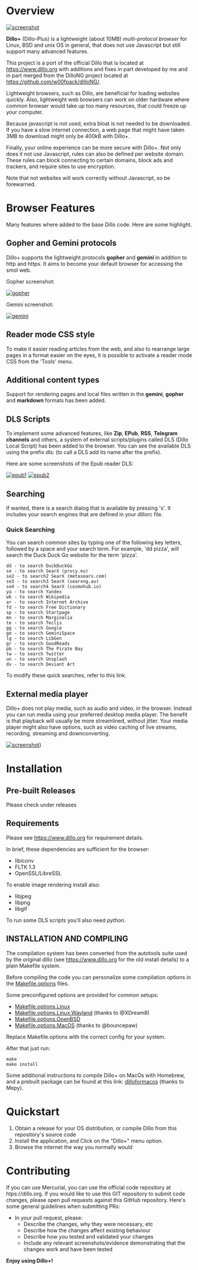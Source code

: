 # Overview
[![screenshot](screenshots/main.png)](screenshots/main.png)

**Dillo+** (Dillo-Plus) is a lightweight (about 10MB) *multi-protocol browser* for Linux, BSD and unix OS in general, that does not use Javascript but still support many advanced features.

This project is a port of the official Dillo that is located at https://www.dillo.org with additions and fixes in part developed by me and in part merged from the DilloNG project located at https://github.com/w00fpack/dilloNG/.

Lightweight browsers, such as Dillo, are beneficial for loading websites quickly.  Also, lightweight web browsers can work on older hardware where common browser would take up too many resources, that could freeze up your computer.

Because javascript is not used, extra bloat is not needed to be downloaded.  If you have a slow internet connection, a web page that might have taken 3MB to download might only be 400kB with Dillo+.

Finally, your online experience can be more secure with Dillo+. Not only does it not use Javascript, rules can also be defined per website domain. These rules can block connecting to certain domains, block ads and trackers, and require sites to use encryption.

Note that not websites will work correctly without Javascript, so be forewarned.

# Browser Features

Many features where added to the base Dillo code. Here are some highlight.

## Gopher and Gemini protocols

Dillo+ supports the lightweight protocols **gopher** and **gemini** in addition to http and https. It aims to become your default browser for accessing the smol web.

Gopher screenshot:

[![gopher](screenshots/gopher.png)](screenshots/gopher.png)

Gemini screenshot:

[![gemini](screenshots/gemini.png)](screenshots/gemini.png)

## Reader mode CSS style

To make it easier reading articles from the web, and also to rearrange large pages in a format easier on the eyes, it is possible to activate a reader mode CSS from the 'Tools' menu.

## Additional content types

Support for rendering pages and local files written in the **gemini**, **gopher** and **markdown** formats has been added.

## DLS Scripts

To implement some advanced features, like **Zip**, **EPub**, **RSS**, **Telegram channels** and others, a system of external scripts/plugins called DLS (Dillo Local Script) has been added to the browser. You can see the available DLS using the prefix dls: (to call a DLS add its name after the prefix).

Here are some screenshots of the Epub reader DLS:

[![epub1](screenshots/epub1.png)](screenshots/epub1.png)
[![epub2](screenshots/epub2.png)](screenshots/epub2.png)

## Searching

If wanted, there is a search dialog that is available by pressing 's'. It includes your search engines that are defined in your dillorc file. 

### Quick Searching

You can search common sites by typing one of the following key letters, followed by a space and your search term.
For example, 'dd pizza', will search the Duck Duck Go website for the term 'pizza'.

```
dd - to search DuckDuckGo
se - to search SearX (prvcy.eu)
se2 - to search2 SearX (metasearx.com)
se3 - to search3 SearX (searxng.au)
se4 - to search4 SearX (cosmohub.io)
ya - to search Yandex
wk - to search Wikipedia
ar - to search Internet Archive
fd - to search Free Dictionary
sp - to search Startpage
mn - to search Marginalia
te - to search Teclis
gg - to search Google
ge - to search GeminiSpace
lg - to search LibGen
gr - to search GoodReads
pb - to search The Pirate Bay
tw - to search Twitter
un - to search Unsplash
dv - to search Deviant Art
```

To modify these quick searches, refer to this link.

## External media player

Dillo+ does not play media, such as audio and video, in the browser.  Instead you can run media using your preferred desktop media player.  The benefit is that playback will  usually be more streamlined, without jitter.  Your media player might also have options, such as video caching of live streams, recording, streaming and downconverting.

[![screenshot](screenshots/media_playing.png)](screenshots/media_playing.png))

# Installation

## Pre-built Releases

Please check under releases

## Requirements

Please see https://www.dillo.org for requirement details.

In brief, these dependencies are sufficient for the browser:
* libiconv
* FLTK 1.3
* OpenSSL/LibreSSL

To enable image rendering install also:
* libjpeg
* libpng
* libgif

To run some DLS scripts you'll also need *python*.

## INSTALLATION AND COMPILING

The compilation system has been converted from the autotools suite used by the original dillo (see https://www.dillo.org for the old install details) to a plain Makefile system.

Before compiling the code you can personalize some compilation options in the [Makefile.options](Makefile.options) files.

Some preconfigured options are provided for common setups:
* [Makefile.options.Linux](Makefile.options.Linux)
* [Makefile.options.Linux.Wayland](Makefile.options.Linux.Wayland) (thanks to @XDream8)
* [Makefile.options.OpenBSD](Makefile.options.OpenBSD)
* [Makefile.options.MacOS](Makefile.options.MacOS) (thanks to @bouncepaw)

Replace Makefile.options with the correct config for your system.

After that just run:
```
make
make install
```

Some additional instructions to compile Dillo+ on MacOs with Homebrew, and a prebuilt package can be found at this link: [dilloformacos](https://sites.google.com/view/dilloformacos/home-page) (thanks to Mepy).

# Quickstart

1. Obtain a release for your OS distribution, or compile Dillo from this repository's source code
2. Install the application, and Click on the "Dillo+" menu option.
3. Browse the internet the way you normally would

# Contributing

If you can use Mercurial, you can use the official code repository at htps://dillo.org.   If you would like to use this GIT repository to submit code changes, please open pull requests against this GitHub repository. Here's some general guidelines when submitting PRs:

 * In your pull request, please:
   * Describe the changes, why they were necessary, etc
   * Describe how the changes affect existing behaviour
   * Describe how you tested and validated your changes
   * Include any relevant screenshots/evidence demonstrating that the changes work and have been tested

**Enjoy using Dillo+!**
